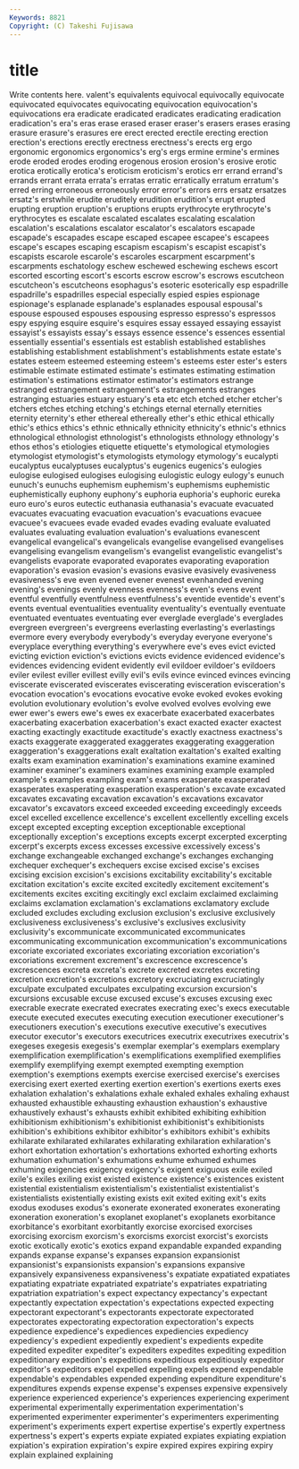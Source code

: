 ```yaml
---
Keywords: 8821 
Copyright: (C) Takeshi Fujisawa
---
```


# title

Write contents here.
valent's
equivalents equivocal equivocally equivocate equivocated equivocates equivocating equivocation equivocation's equivocations
era eradicate eradicated eradicates eradicating eradication eradication's era's eras erase
erased eraser eraser's erasers erases erasing erasure erasure's erasures ere
erect erected erectile erecting erection erection's erections erectly erectness erectness's
erects erg ergo ergonomic ergonomics ergonomics's erg's ergs ermine ermine's
ermines erode eroded erodes eroding erogenous erosion erosion's erosive erotic
erotica erotically erotica's eroticism eroticism's erotics err errand errand's errands
errant errata errata's erratas erratic erratically erratum erratum's erred erring
erroneous erroneously error error's errors errs ersatz ersatzes ersatz's erstwhile
erudite eruditely erudition erudition's erupt erupted erupting eruption eruption's eruptions
erupts erythrocyte erythrocyte's erythrocytes es escalate escalated escalates escalating escalation
escalation's escalations escalator escalator's escalators escapade escapade's escapades escape escaped
escapee escapee's escapees escape's escapes escaping escapism escapism's escapist escapist's
escapists escarole escarole's escaroles escarpment escarpment's escarpments eschatology eschew eschewed
eschewing eschews escort escorted escorting escort's escorts escrow escrow's escrows
escutcheon escutcheon's escutcheons esophagus's esoteric esoterically esp espadrille espadrille's espadrilles
especial especially espied espies espionage espionage's esplanade esplanade's esplanades espousal
espousal's espouse espoused espouses espousing espresso espresso's espressos espy espying
esquire esquire's esquires essay essayed essaying essayist essayist's essayists essay's
essays essence essence's essences essential essentially essential's essentials est establish
established establishes establishing establishment establishment's establishments estate estate's estates esteem
esteemed esteeming esteem's esteems ester ester's esters estimable estimate estimated
estimate's estimates estimating estimation estimation's estimations estimator estimator's estimators estrange
estranged estrangement estrangement's estrangements estranges estranging estuaries estuary estuary's eta
etc etch etched etcher etcher's etchers etches etching etching's etchings
eternal eternally eternities eternity eternity's ether ethereal ethereally ether's ethic
ethical ethically ethic's ethics ethics's ethnic ethnically ethnicity ethnicity's ethnic's
ethnics ethnological ethnologist ethnologist's ethnologists ethnology ethnology's ethos ethos's etiologies
etiquette etiquette's etymological etymologies etymologist etymologist's etymologists etymology etymology's eucalypti
eucalyptus eucalyptuses eucalyptus's eugenics eugenics's eulogies eulogise eulogised eulogises eulogising
eulogistic eulogy eulogy's eunuch eunuch's eunuchs euphemism euphemism's euphemisms euphemistic
euphemistically euphony euphony's euphoria euphoria's euphoric eureka euro euro's euros
eutectic euthanasia euthanasia's evacuate evacuated evacuates evacuating evacuation evacuation's evacuations
evacuee evacuee's evacuees evade evaded evades evading evaluate evaluated evaluates
evaluating evaluation evaluation's evaluations evanescent evangelical evangelical's evangelicals evangelise evangelised
evangelises evangelising evangelism evangelism's evangelist evangelistic evangelist's evangelists evaporate evaporated
evaporates evaporating evaporation evaporation's evasion evasion's evasions evasive evasively evasiveness
evasiveness's eve even evened evener evenest evenhanded evening evening's evenings
evenly evenness evenness's even's evens event eventful eventfully eventfulness eventfulness's
eventide eventide's event's events eventual eventualities eventuality eventuality's eventually eventuate
eventuated eventuates eventuating ever everglade everglade's everglades evergreen evergreen's evergreens
everlasting everlasting's everlastings evermore every everybody everybody's everyday everyone everyone's
everyplace everything everything's everywhere eve's eves evict evicted evicting eviction
eviction's evictions evicts evidence evidenced evidence's evidences evidencing evident evidently
evil evildoer evildoer's evildoers eviler evilest eviller evillest evilly evil's
evils evince evinced evinces evincing eviscerate eviscerated eviscerates eviscerating evisceration
evisceration's evocation evocation's evocations evocative evoke evoked evokes evoking evolution
evolutionary evolution's evolve evolved evolves evolving ewe ewer ewer's ewers
ewe's ewes ex exacerbate exacerbated exacerbates exacerbating exacerbation exacerbation's exact
exacted exacter exactest exacting exactingly exactitude exactitude's exactly exactness exactness's
exacts exaggerate exaggerated exaggerates exaggerating exaggeration exaggeration's exaggerations exalt exaltation
exaltation's exalted exalting exalts exam examination examination's examinations examine examined
examiner examiner's examiners examines examining example exampled example's examples exampling
exam's exams exasperate exasperated exasperates exasperating exasperation exasperation's excavate excavated
excavates excavating excavation excavation's excavations excavator excavator's excavators exceed exceeded
exceeding exceedingly exceeds excel excelled excellence excellence's excellent excellently excelling
excels except excepted excepting exception exceptionable exceptional exceptionally exception's exceptions
excepts excerpt excerpted excerpting excerpt's excerpts excess excesses excessive excessively
excess's exchange exchangeable exchanged exchange's exchanges exchanging exchequer exchequer's exchequers
excise excised excise's excises excising excision excision's excisions excitability excitability's
excitable excitation excitation's excite excited excitedly excitement excitement's excitements excites
exciting excitingly excl exclaim exclaimed exclaiming exclaims exclamation exclamation's exclamations
exclamatory exclude excluded excludes excluding exclusion exclusion's exclusive exclusively exclusiveness
exclusiveness's exclusive's exclusives exclusivity exclusivity's excommunicate excommunicated excommunicates excommunicating excommunication
excommunication's excommunications excoriate excoriated excoriates excoriating excoriation excoriation's excoriations excrement
excrement's excrescence excrescence's excrescences excreta excreta's excrete excreted excretes excreting
excretion excretion's excretions excretory excruciating excruciatingly exculpate exculpated exculpates exculpating
excursion excursion's excursions excusable excuse excused excuse's excuses excusing exec
execrable execrate execrated execrates execrating exec's execs executable execute executed
executes executing execution executioner executioner's executioners execution's executions executive executive's
executives executor executor's executors executrices executrix executrixes executrix's exegeses exegesis
exegesis's exemplar exemplar's exemplars exemplary exemplification exemplification's exemplifications exemplified exemplifies
exemplify exemplifying exempt exempted exempting exemption exemption's exemptions exempts exercise
exercised exercise's exercises exercising exert exerted exerting exertion exertion's exertions
exerts exes exhalation exhalation's exhalations exhale exhaled exhales exhaling exhaust
exhausted exhaustible exhausting exhaustion exhaustion's exhaustive exhaustively exhaust's exhausts exhibit
exhibited exhibiting exhibition exhibitionism exhibitionism's exhibitionist exhibitionist's exhibitionists exhibition's exhibitions
exhibitor exhibitor's exhibitors exhibit's exhibits exhilarate exhilarated exhilarates exhilarating exhilaration
exhilaration's exhort exhortation exhortation's exhortations exhorted exhorting exhorts exhumation exhumation's
exhumations exhume exhumed exhumes exhuming exigencies exigency exigency's exigent exiguous
exile exiled exile's exiles exiling exist existed existence existence's existences
existent existential existentialism existentialism's existentialist existentialist's existentialists existentially existing exists
exit exited exiting exit's exits exodus exoduses exodus's exonerate exonerated
exonerates exonerating exoneration exoneration's exoplanet exoplanet's exoplanets exorbitance exorbitance's exorbitant
exorbitantly exorcise exorcised exorcises exorcising exorcism exorcism's exorcisms exorcist exorcist's
exorcists exotic exotically exotic's exotics expand expandable expanded expanding expands
expanse expanse's expanses expansion expansionist expansionist's expansionists expansion's expansions expansive
expansively expansiveness expansiveness's expatiate expatiated expatiates expatiating expatriate expatriated expatriate's
expatriates expatriating expatriation expatriation's expect expectancy expectancy's expectant expectantly expectation
expectation's expectations expected expecting expectorant expectorant's expectorants expectorate expectorated expectorates
expectorating expectoration expectoration's expects expedience expedience's expediences expediencies expediency expediency's
expedient expediently expedient's expedients expedite expedited expediter expediter's expediters expedites
expediting expedition expeditionary expedition's expeditions expeditious expeditiously expeditor expeditor's expeditors
expel expelled expelling expels expend expendable expendable's expendables expended expending
expenditure expenditure's expenditures expends expense expense's expenses expensive expensively experience
experienced experience's experiences experiencing experiment experimental experimentally experimentation experimentation's experimented
experimenter experimenter's experimenters experimenting experiment's experiments expert expertise expertise's expertly
expertness expertness's expert's experts expiate expiated expiates expiating expiation expiation's
expiration expiration's expire expired expires expiring expiry explain explained explaining
